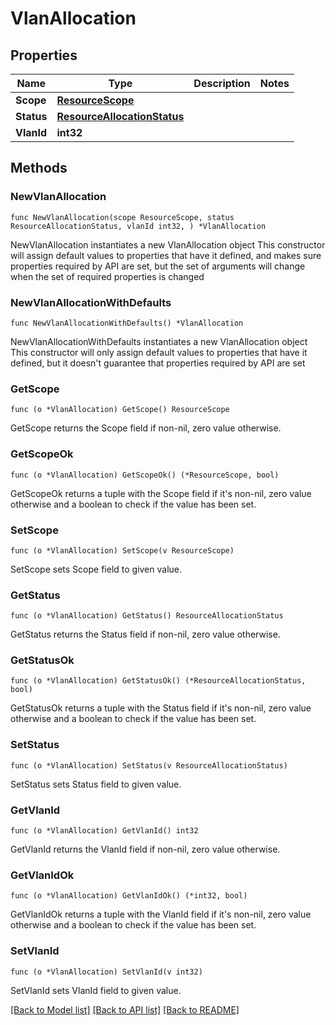 # VlanAllocation

## Properties

Name | Type | Description | Notes
------------ | ------------- | ------------- | -------------
**Scope** | [**ResourceScope**](ResourceScope.md) |  | 
**Status** | [**ResourceAllocationStatus**](ResourceAllocationStatus.md) |  | 
**VlanId** | **int32** |  | 

## Methods

### NewVlanAllocation

`func NewVlanAllocation(scope ResourceScope, status ResourceAllocationStatus, vlanId int32, ) *VlanAllocation`

NewVlanAllocation instantiates a new VlanAllocation object
This constructor will assign default values to properties that have it defined,
and makes sure properties required by API are set, but the set of arguments
will change when the set of required properties is changed

### NewVlanAllocationWithDefaults

`func NewVlanAllocationWithDefaults() *VlanAllocation`

NewVlanAllocationWithDefaults instantiates a new VlanAllocation object
This constructor will only assign default values to properties that have it defined,
but it doesn't guarantee that properties required by API are set

### GetScope

`func (o *VlanAllocation) GetScope() ResourceScope`

GetScope returns the Scope field if non-nil, zero value otherwise.

### GetScopeOk

`func (o *VlanAllocation) GetScopeOk() (*ResourceScope, bool)`

GetScopeOk returns a tuple with the Scope field if it's non-nil, zero value otherwise
and a boolean to check if the value has been set.

### SetScope

`func (o *VlanAllocation) SetScope(v ResourceScope)`

SetScope sets Scope field to given value.


### GetStatus

`func (o *VlanAllocation) GetStatus() ResourceAllocationStatus`

GetStatus returns the Status field if non-nil, zero value otherwise.

### GetStatusOk

`func (o *VlanAllocation) GetStatusOk() (*ResourceAllocationStatus, bool)`

GetStatusOk returns a tuple with the Status field if it's non-nil, zero value otherwise
and a boolean to check if the value has been set.

### SetStatus

`func (o *VlanAllocation) SetStatus(v ResourceAllocationStatus)`

SetStatus sets Status field to given value.


### GetVlanId

`func (o *VlanAllocation) GetVlanId() int32`

GetVlanId returns the VlanId field if non-nil, zero value otherwise.

### GetVlanIdOk

`func (o *VlanAllocation) GetVlanIdOk() (*int32, bool)`

GetVlanIdOk returns a tuple with the VlanId field if it's non-nil, zero value otherwise
and a boolean to check if the value has been set.

### SetVlanId

`func (o *VlanAllocation) SetVlanId(v int32)`

SetVlanId sets VlanId field to given value.



[[Back to Model list]](../README.md#documentation-for-models) [[Back to API list]](../README.md#documentation-for-api-endpoints) [[Back to README]](../README.md)


